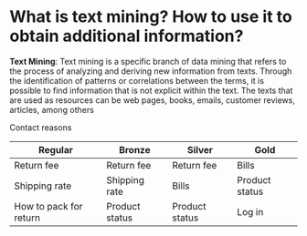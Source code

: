 # What is text mining? How to use it to obtain additional information?

**Text Mining**: Text mining is a specific branch of data mining that refers to the process of analyzing and deriving new information from texts. Through the identification of patterns or correlations between the terms, it is possible to find information that is not explicit within the text. The texts that are used as resources can be web pages, books, emails, customer reviews, articles, among others

Contact reasons

| Regular                | Bronze         | Silver         | Gold           |
| ---------------------- | -------------- | -------------- | -------------- |
| Return fee             | Return fee     | Return fee     | Bills          |
| Shipping rate          | Shipping rate  | Bills          | Product status |
| How to pack for return | Product status | Product status | Log in         |
